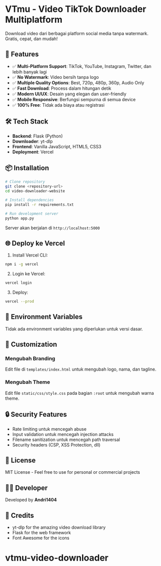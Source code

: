 # VTmu - Video TikTok Downloader Multiplatform

Download video dari berbagai platform social media tanpa watermark. Gratis, cepat, dan mudah!

## 🚀 Features

- ✅ **Multi-Platform Support**: TikTok, YouTube, Instagram, Twitter, dan lebih banyak lagi
- ✅ **No Watermark**: Video bersih tanpa logo
- ✅ **Multiple Quality Options**: Best, 720p, 480p, 360p, Audio Only
- ✅ **Fast Download**: Process dalam hitungan detik
- ✅ **Modern UI/UX**: Desain yang elegan dan user-friendly
- ✅ **Mobile Responsive**: Berfungsi sempurna di semua device
- ✅ **100% Free**: Tidak ada biaya atau registrasi

## 🛠️ Tech Stack

- **Backend**: Flask (Python)
- **Downloader**: yt-dlp
- **Frontend**: Vanilla JavaScript, HTML5, CSS3
- **Deployment**: Vercel

## 📦 Installation

```bash
# Clone repository
git clone <repository-url>
cd video-downloader-website

# Install dependencies
pip install -r requirements.txt

# Run development server
python app.py
```

Server akan berjalan di `http://localhost:5000`

## 🌐 Deploy ke Vercel

1. Install Vercel CLI:
```bash
npm i -g vercel
```

2. Login ke Vercel:
```bash
vercel login
```

3. Deploy:
```bash
vercel --prod
```

## 📝 Environment Variables

Tidak ada environment variables yang diperlukan untuk versi dasar.

## 🎨 Customization

### Mengubah Branding
Edit file di `templates/index.html` untuk mengubah logo, nama, dan tagline.

### Mengubah Theme
Edit file `static/css/style.css` pada bagian `:root` untuk mengubah warna theme.

## 🔒 Security Features

- Rate limiting untuk mencegah abuse
- Input validation untuk mencegah injection attacks
- Filename sanitization untuk mencegah path traversal
- Security headers (CSP, XSS Protection, dll)

## 📄 License

MIT License - Feel free to use for personal or commercial projects

## 👨‍💻 Developer

Developed by **Andri1404**

## 🙏 Credits

- yt-dlp for the amazing video download library
- Flask for the web framework
- Font Awesome for the icons
# vtmu-video-downloader
